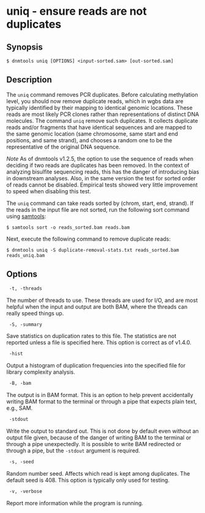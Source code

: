# uniq - ensure reads are not duplicates

## Synopsis
```shell
$ dnmtools uniq [OPTIONS] <input-sorted.sam> [out-sorted.sam]
```

## Description

The `uniq` command removes PCR duplicates. Before calculating
methylation level, you should now remove duplicate reads, which in
wgbs data are typically identified by their mapping to identical
genomic locations. These reads are most likely PCR clones rather than
representations of distinct DNA molecules. The command `uniq` remove
such duplicates. It collects duplicate reads and/or fragments that
have identical sequences and are mapped to the same genomic location
(same chromosome, same start and end positions, and same strand), and
chooses a random one to be the representative of the original DNA
sequence.

*Note* As of dnmtools v1.2.5, the option to use the sequence of reads
when deciding if two reads are duplicates has been removed. In the
context of analyzing bisulfite sequencing reads, this has the danger
of introducing bias in downstream analyses. Also, in the same version
the test for sorted order of reads cannot be disabled. Empirical tests
showed very little improvement to speed when disabling this test.

The `uniq` command can take reads sorted by (chrom, start, end,
strand). If the reads in the input file are not sorted, run the
following sort command using [samtools](https://samtools.github.io):

```shell
$ samtools sort -o reads_sorted.bam reads.bam
```

Next, execute the following command to remove duplicate reads:

```shell
$ dnmtools uniq -S duplicate-removal-stats.txt reads_sorted.bam reads_uniq.bam
```

## Options

```txt
 -t, -threads
```
The number of threads to use. These threads are used for I/O, and are
most helpful when the input and output are both BAM, where the threads
can really speed things up.

```txt
 -S, -summary
```
Save statistics on duplication rates to this file. The statistics are not
reported unless a file is specified here. This option is correct as of v1.4.0.

```txt
 -hist
```
Output a histogram of duplication frequencies into the specified file
for library complexity analysis.

```txt
 -B, -bam
```
The output is in BAM format. This is an option to help prevent
accidentally writing BAM format to the terminal or through a pipe that
expects plain text, e.g., SAM.

```txt
 -stdout
```
Write the output to standard out. This is not done by default even
without an output file given, because of the danger of writing BAM to
the terminal or through a pipe unexpectedly. It is possible to write
BAM redirected or through a pipe, but the `-stdout` argument is
required.

```txt
 -s, -seed
```
Random number seed. Affects which read is kept among duplicates. The
default seed is 408. This option is typically only used for testing.

```txt
 -v, -verbose
```
Report more information while the program is running.
